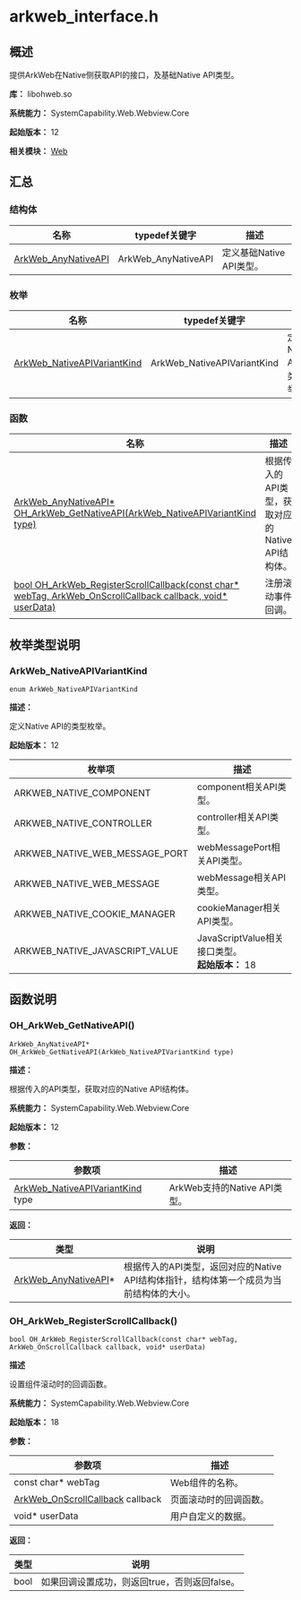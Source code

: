 # arkweb_interface.h

## 概述

提供ArkWeb在Native侧获取API的接口，及基础Native API类型。

**库：** libohweb.so

**系统能力：** SystemCapability.Web.Webview.Core

**起始版本：** 12

**相关模块：** [Web](capi-web.md)

## 汇总

### 结构体

| 名称 | typedef关键字 | 描述 |
| -- | -- | -- |
| [ArkWeb_AnyNativeAPI](capi-web-arkweb-anynativeapi.md) | ArkWeb_AnyNativeAPI | 定义基础Native API类型。 |

### 枚举

| 名称 | typedef关键字 | 描述 |
| -- | -- | -- |
| [ArkWeb_NativeAPIVariantKind](#arkweb_nativeapivariantkind) | ArkWeb_NativeAPIVariantKind | 定义Native API的类型枚举。 |

### 函数

| 名称 | 描述 |
| -- | -- |
| [ArkWeb_AnyNativeAPI* OH_ArkWeb_GetNativeAPI(ArkWeb_NativeAPIVariantKind type)](#oh_arkweb_getnativeapi) | 根据传入的API类型，获取对应的Native API结构体。 |
| [bool OH_ArkWeb_RegisterScrollCallback(const char* webTag, ArkWeb_OnScrollCallback callback, void* userData)](#oh_arkweb_registerscrollcallback) | 注册滚动事件回调。 |

## 枚举类型说明

### ArkWeb_NativeAPIVariantKind

```
enum ArkWeb_NativeAPIVariantKind
```

**描述：**

定义Native API的类型枚举。

**起始版本：** 12

| 枚举项 | 描述 |
| -- | -- |
| ARKWEB_NATIVE_COMPONENT | component相关API类型。 |
| ARKWEB_NATIVE_CONTROLLER | controller相关API类型。 |
| ARKWEB_NATIVE_WEB_MESSAGE_PORT | webMessagePort相关API类型。 |
| ARKWEB_NATIVE_WEB_MESSAGE | webMessage相关API类型。 |
| ARKWEB_NATIVE_COOKIE_MANAGER | cookieManager相关API类型。 |
| ARKWEB_NATIVE_JAVASCRIPT_VALUE | JavaScriptValue相关接口类型。<br>**起始版本：** 18 |


## 函数说明

### OH_ArkWeb_GetNativeAPI()

```
ArkWeb_AnyNativeAPI* OH_ArkWeb_GetNativeAPI(ArkWeb_NativeAPIVariantKind type)
```

**描述：**

根据传入的API类型，获取对应的Native API结构体。

**系统能力：** SystemCapability.Web.Webview.Core

**起始版本：** 12

**参数：**

| 参数项 | 描述 |
| -- | -- |
| [ArkWeb_NativeAPIVariantKind](#arkweb_nativeapivariantkind) type | ArkWeb支持的Native API类型。 |

**返回：**

| 类型                                           | 说明 |
|----------------------------------------------| -- |
| [ArkWeb_AnyNativeAPI](capi-web-arkweb-anynativeapi.md)* | 根据传入的API类型，返回对应的Native API结构体指针，结构体第一个成员为当前结构体的大小。 |

### OH_ArkWeb_RegisterScrollCallback()

```
bool OH_ArkWeb_RegisterScrollCallback(const char* webTag, ArkWeb_OnScrollCallback callback, void* userData)
```

**描述**

设置组件滚动时的回调函数。

**系统能力：** SystemCapability.Web.Webview.Core

**起始版本：** 18


**参数：**

| 参数项 | 描述 |
| -- | -- |
| const char* webTag | Web组件的名称。 |
| [ArkWeb_OnScrollCallback](capi-arkweb-type-h.md#arkweb_onscrollcallback) callback | 页面滚动时的回调函数。 |
| void* userData | 用户自定义的数据。 |

**返回：**

| 类型 | 说明 |
| -- | -- |
| bool | 如果回调设置成功，则返回true，否则返回false。 |


